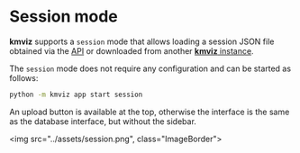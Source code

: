# Session mode

**kmviz** supports a `session` mode that allows loading a session JSON file obtained via the [API](../api/session.md) or downloaded from another [**kmviz** instance](../interface/database.md#2-databasequery-selector).

The `session` mode does not require any configuration and can be started as follows:

```bash
python -m kmviz app start session
```

An upload button is available at the top, otherwise the interface is the same as the database interface, but without the sidebar.

<img src="../assets/session.png", class="ImageBorder">


